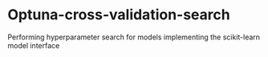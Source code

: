 # Optuna-cross-validation-search
Performing hyperparameter search for models implementing the scikit-learn model interface
